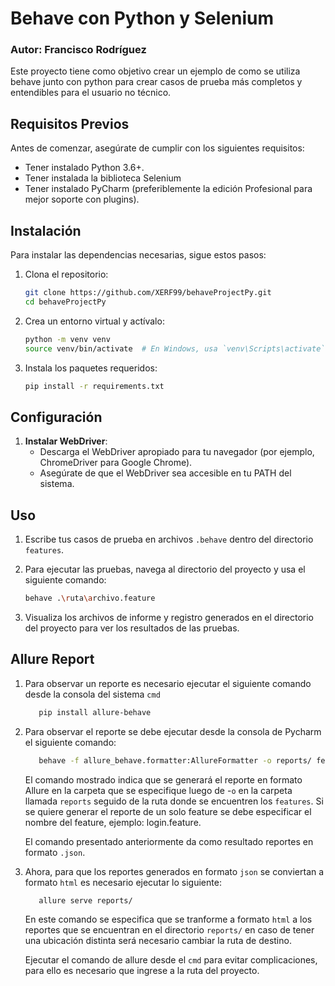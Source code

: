 # Behave con Python y Selenium
### Autor: Francisco Rodríguez

Este proyecto tiene como objetivo crear un ejemplo de como se utiliza behave junto con python para crear casos de prueba más completos y entendibles para el usuario no técnico.

## Requisitos Previos

Antes de comenzar, asegúrate de cumplir con los siguientes requisitos:
- Tener instalado Python 3.6+.
- Tener instalada la biblioteca Selenium
- Tener instalado PyCharm (preferiblemente la edición Profesional para mejor soporte con plugins).

## Instalación

Para instalar las dependencias necesarias, sigue estos pasos:

1. Clona el repositorio:
    ```bash
    git clone https://github.com/XERF99/behaveProjectPy.git
    cd behaveProjectPy
    ```

2. Crea un entorno virtual y actívalo:
    ```bash
    python -m venv venv
    source venv/bin/activate  # En Windows, usa `venv\Scripts\activate`
    ```

3. Instala los paquetes requeridos:
    ```bash
    pip install -r requirements.txt
    ```

## Configuración


1. **Instalar WebDriver**:
    - Descarga el WebDriver apropiado para tu navegador (por ejemplo, ChromeDriver para Google Chrome).
    - Asegúrate de que el WebDriver sea accesible en tu PATH del sistema.

## Uso

1. Escribe tus casos de prueba en archivos `.behave` dentro del directorio `features`.

2. Para ejecutar las pruebas, navega al directorio del proyecto y usa el siguiente comando:
    ```bash
    behave .\ruta\archivo.feature
    ```

3. Visualiza los archivos de informe y registro generados en el directorio del proyecto para ver los resultados de las pruebas.

## Allure Report

1. Para observar un reporte es necesario ejecutar el siguiente comando desde la consola del sistema `cmd`
   ```bash
      pip install allure-behave
   ```
   
2. Para observar el reporte se debe ejecutar desde la consola de Pycharm el siguiente comando:
   ```bash
      behave -f allure_behave.formatter:AllureFormatter -o reports/ features 
   ```
   El comando mostrado indica que se generará el reporte en formato Allure en la carpeta que
   se especifique luego de -`o` en la carpeta llamada `reports` seguido de la ruta donde se 
   encuentren los `features`. Si se quiere generar el reporte de un solo feature se debe
   especificar el nombre del feature, ejemplo: login.feature.

   El comando presentado anteriormente da como resultado reportes en formato `.json`.


3. Ahora, para que los reportes generados en formato `json` se conviertan a formato `html`
   es necesario ejecutar lo siguiente:

   ```bash
      allure serve reports/
   ```
   En este comando se especifica que se tranforme a formato `html` a los reportes que
   se encuentran en el directorio `reports/` en caso de tener una ubicación distinta será
   necesario cambiar la ruta de destino.

   Ejecutar el comando de allure desde el `cmd` para evitar complicaciones, para ello es 
   necesario que ingrese a la ruta del proyecto.

